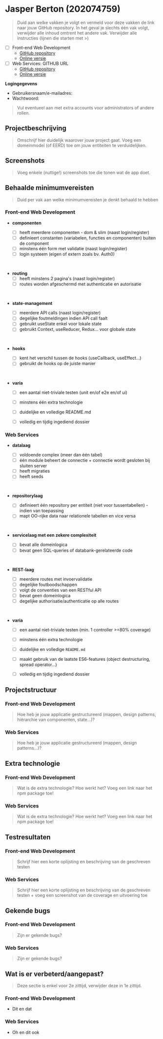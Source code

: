 # Jasper Berton (202074759)

> Duid aan welke vakken je volgt en vermeld voor deze vakken de link naar jouw GitHub repository. In het geval je slechts één vak volgt, verwijder alle inhoud omtrent het andere vak.
> Verwijder alle instructies (lijnen die starten met >)

- [ ] Front-end Web Development
  - [GitHub repository](github.com/HOGENT-Web)
  - [Online versie](github.com/HOGENT-Web)
- [ ] Web Services: GITHUB URL
  - [GitHub repository](github.com/HOGENT-Web)
  - [Online versie](github.com/HOGENT-Web)

**Logingegevens**

- Gebruikersnaam/e-mailadres:
- Wachtwoord:

> Vul eventueel aan met extra accounts voor administrators of andere rollen.

## Projectbeschrijving

> Omschrijf hier duidelijk waarover jouw project gaat. Voeg een domeinmodel (of EERD) toe om jouw entiteiten te verduidelijken.

## Screenshots

> Voeg enkele (nuttige!) screenshots toe die tonen wat de app doet.

## Behaalde minimumvereisten

> Duid per vak aan welke minimumvereisten je denkt behaald te hebben

### Front-end Web Development

- **componenten**

  - [ ] heeft meerdere componenten - dom & slim (naast login/register)
  - [ ] definieert constanten (variabelen, functies en componenten) buiten de component
  - [ ] minstens één form met validatie (naast login/register)
  - [ ] login systeem (eigen of extern zoals bv. Auth0)
<br />

- **routing**
  - [ ] heeft minstens 2 pagina's (naast login/register)
  - [ ] routes worden afgeschermd met authenticatie en autorisatie
<br />

- **state-management**

  - [ ] meerdere API calls (naast login/register)
  - [ ] degelijke foutmeldingen indien API call faalt
  - [ ] gebruikt useState enkel voor lokale state
  - [ ] gebruikt Context, useReducer, Redux… voor globale state
<br />

- **hooks**

  - [ ] kent het verschil tussen de hooks (useCallback, useEffect…)
  - [ ] gebruikt de hooks op de juiste manier
<br />

- **varia**
  - [ ] een aantal niet-triviale testen (unit en/of e2e en/of ui)
  - [ ] minstens één extra technologie
  - [ ] duidelijke en volledige README.md
  - [ ] volledig en tijdig ingediend dossier


### Web Services

- **datalaag**

  - [ ] voldoende complex (meer dan één tabel)
  - [ ] één module beheert de connectie + connectie wordt gesloten bij sluiten server
  - [ ] heeft migraties
  - [ ] heeft seeds
<br />

- **repositorylaag**

  - [ ] definieert één repository per entiteit (niet voor tussentabellen) - indien van toepassing
  - [ ] mapt OO-rijke data naar relationele tabellen en vice versa
<br />

- **servicelaag met een zekere complexiteit**

  - [ ] bevat alle domeinlogica
  - [ ] bevat geen SQL-queries of databank-gerelateerde code
<br />

- **REST-laag**

  - [ ] meerdere routes met invoervalidatie
  - [ ] degelijke foutboodschappen
  - [ ] volgt de conventies van een RESTful API
  - [ ] bevat geen domeinlogica
  - [ ] degelijke authorisatie/authenticatie op alle routes
<br />

- **varia**
  - [ ] een aantal niet-triviale testen (min. 1 controller >=80% coverage)
  - [ ] minstens één extra technologie
  - [ ] duidelijke en volledige `README.md`
  - [ ] maakt gebruik van de laatste ES6-features (object destructuring, spread operator...)
  - [ ] volledig en tijdig ingediend dossier


## Projectstructuur

### Front-end Web Development

> Hoe heb je jouw applicatie gestructureerd (mappen, design patterns, hiërarchie van componenten, state...)?

### Web Services

> Hoe heb je jouw applicatie gestructureerd (mappen, design patterns...)?

## Extra technologie

### Front-end Web Development

> Wat is de extra technologie? Hoe werkt het? Voeg een link naar het npm package toe!

### Web Services

> Wat is de extra technologie? Hoe werkt het? Voeg een link naar het npm package toe!

## Testresultaten

### Front-end Web Development

> Schrijf hier een korte oplijsting en beschrijving van de geschreven testen

### Web Services

> Schrijf hier een korte oplijsting en beschrijving van de geschreven testen + voeg een screenshot van de coverage en uitvoering toe

## Gekende bugs

### Front-end Web Development

> Zijn er gekende bugs?

### Web Services

> Zijn er gekende bugs?

## Wat is er verbeterd/aangepast?

> Deze sectie is enkel voor 2e zittijd, verwijder deze in 1e zittijd.

### Front-end Web Development

- Dit en dat

### Web Services

- Oh en dit ook
